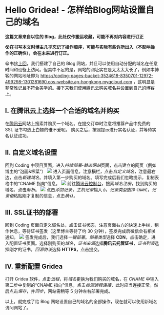 # Hello Gridea! - 怎样给Blog网站设置自己的域名

 <!--more-->

**这篇文章来自以往的 Blog，此处仅作搬运收藏，可能不再对内容进行订正**

**😵在书写本文时博主几乎忘记了操作顺序，可能与实际有些许所出入（不影响操作的正确性），会在未来进行订正。**

😀书接[上回](/Hello_Gridea)，我们搭建了自己的 Blog 网站，并且可以使用自动分配的域名在任意时间和设备上访问。但美中不足的是，网站的网址实在是太太太太长了，例如本博客的网站地址即为  <https://coding-pages-bucket-3524618-8350701-12972-499298-1301281690.cos-website.ap-hongkong.myqcloud.com> ，这明显是非常难记且不符合美学的。接下来我们使用腾讯云购买域名并设置到自己的博客上。

## Ⅰ. 在腾讯云上选择一个合适的域名并购买
在[腾讯云](https://buy.cloud.tencent.com/domain?tlds=.top&from=domainPrice)网站上搜索并购买一个域名。在提交订单时注意将推荐产品中免费的 SSL 证书勾选上~~白嫖的谁不爱呢~~。
购买之后，按照提示进行实名认证，并等待实名认证成功。

## Ⅱ. 自定义域名设置
回到 Coding 中项目页面，进入*持续部署*-*静态网站*页面，点击建立的网页（例如博主的“泡面&榨菜”）
![](https://s2.loli.net/2022/04/26/17uhG8RdEzXZNTP.png)
进入页面信息，注意横栏，点击*自定义域名*，注意最右边，点击*新建域名*。并填入第一步购买的域名。填写完成后我们忽略提示，复制表格中的“CNAME 指向”信息。
![](https://s2.loli.net/2022/04/26/NeS8h5UzjHbOmPD.png)
前往[腾讯云控制台](https://console.cloud.tencent.com/)，搜索*域名注册*，找到购买的域名，点击*解析*。
![](https://s2.loli.net/2022/04/26/ZnPEmLcyosF2vKI.png)
点击*添加记录*，*主机记录*输入 `@`，*记录类型*选择 `CNAME`，*记录值*粘贴刚才复制的信息，点击*确认*。

## Ⅲ. SSL证书的部署
回到 Coding 页面自定义域名处，点击证书状态，注意页面右方的快速上手栏，稍作休息，等待证书签发（这里博主等待了约 30 分钟），签发完成后微信会有相关通知。
![](https://s2.loli.net/2022/04/26/VDrRbm8n4z5LqCy.png)
签发完成后，我们选择*一键部署*。*部署类型*选择 **CDN**，点击确定，进入配置证书页面。选择刚购买的*域名*，*证书来源*选择**腾讯云托管证书**，*证书列表*选择刚才的证书，*回源协议*选择 **HTTPS**，点击提交。

## Ⅳ. 重新配置 Gridea
打开 Gridea 软件，点击*远程*，将*域名*更换为我们购买的域名，在 *CNAME* 中输入第二步中复制的“CNAME 指向”信息，点击*检测远程连接*，此时应当连接正常。然后点击*保存*，并*同步*，网站需稍等 5 分钟左右部署完成。

以上，就完成了给 Blog 网站设置自己的域名的全部操作，现在就可以使用新域名访问网站了。
